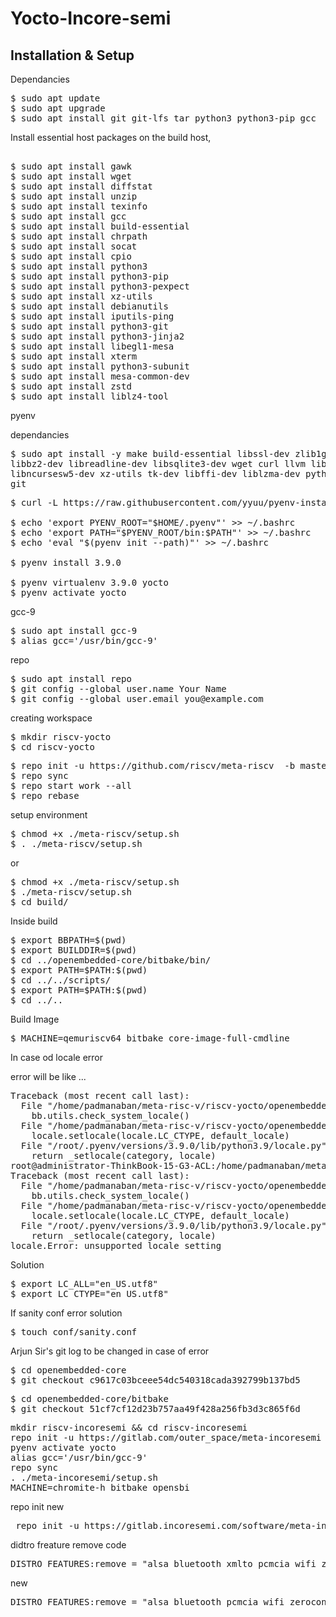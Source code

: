 # Yocto-Incore-semi

## Installation & Setup

Dependancies 

<pre class="wp-block-syntaxhighlighter-code">
$ sudo apt update
$ sudo apt upgrade
$ sudo apt install git git-lfs tar python3 python3-pip gcc
</pre>

Install essential host packages on the build host,

<pre> 
$ sudo apt install gawk 
$ sudo apt install wget 
$ sudo apt install diffstat
$ sudo apt install unzip
$ sudo apt install texinfo
$ sudo apt install gcc
$ sudo apt install build-essential 
$ sudo apt install chrpath 
$ sudo apt install socat 
$ sudo apt install cpio 
$ sudo apt install python3 
$ sudo apt install python3-pip 
$ sudo apt install python3-pexpect 
$ sudo apt install xz-utils 
$ sudo apt install debianutils 
$ sudo apt install iputils-ping 
$ sudo apt install python3-git 
$ sudo apt install python3-jinja2 
$ sudo apt install libegl1-mesa 
$ sudo apt install xterm 
$ sudo apt install python3-subunit 
$ sudo apt install mesa-common-dev 
$ sudo apt install zstd 
$ sudo apt install liblz4-tool 
</pre>

pyenv

dependancies
<pre>
$ sudo apt install -y make build-essential libssl-dev zlib1g-dev \
libbz2-dev libreadline-dev libsqlite3-dev wget curl llvm libncurses5-dev \
libncursesw5-dev xz-utils tk-dev libffi-dev liblzma-dev python-openssl \
git
</pre>

<pre>
$ curl -L https://raw.githubusercontent.com/yyuu/pyenv-installer/master/bin/pyenv-installer | bash

$ echo 'export PYENV_ROOT="$HOME/.pyenv"' >> ~/.bashrc
$ echo 'export PATH="$PYENV_ROOT/bin:$PATH"' >> ~/.bashrc
$ echo 'eval "$(pyenv init --path)"' >> ~/.bashrc

$ pyenv install 3.9.0

$ pyenv virtualenv 3.9.0 yocto
$ pyenv activate yocto
</pre>

gcc-9

<pre>
$ sudo apt install gcc-9
$ alias gcc='/usr/bin/gcc-9'
</pre>

repo

<pre>
$ sudo apt install repo
$ git config --global user.name Your Name
$ git config --global user.email you@example.com
</pre>

creating workspace

<pre>
$ mkdir riscv-yocto 
$ cd riscv-yocto
</pre>

<pre>
$ repo init -u https://github.com/riscv/meta-riscv  -b master -m tools/manifests/riscv-yocto.xml
$ repo sync
$ repo start work --all
$ repo rebase
</pre>

setup environment

<pre>
$ chmod +x ./meta-riscv/setup.sh
$ . ./meta-riscv/setup.sh
</pre>

or

<pre>
$ chmod +x ./meta-riscv/setup.sh
$ ./meta-riscv/setup.sh
$ cd build/
</pre>

Inside build

<pre>
$ export BBPATH=$(pwd)
$ export BUILDDIR=$(pwd)
$ cd ../openembedded-core/bitbake/bin/
$ export PATH=$PATH:$(pwd)
$ cd ../../scripts/
$ export PATH=$PATH:$(pwd)
$ cd ../..
</pre>

Build Image

<pre>
$ MACHINE=qemuriscv64 bitbake core-image-full-cmdline
</pre>

In case od locale error

error will be like ...
<pre>
Traceback (most recent call last):
  File "/home/padmanaban/meta-risc-v/riscv-yocto/openembedded-core/bitbake/bin/bitbake", line 28, in <module>
    bb.utils.check_system_locale()
  File "/home/padmanaban/meta-risc-v/riscv-yocto/openembedded-core/bitbake/lib/bb/utils.py", line 621, in check_system_locale
    locale.setlocale(locale.LC_CTYPE, default_locale)
  File "/root/.pyenv/versions/3.9.0/lib/python3.9/locale.py", line 610, in setlocale
    return _setlocale(category, locale)
root@administrator-ThinkBook-15-G3-ACL:/home/padmanaban/meta-risc-v/riscv-yocto/build# MACHINE=qemuriscv64 bitbake core-image-full-cmdline
Traceback (most recent call last):
  File "/home/padmanaban/meta-risc-v/riscv-yocto/openembedded-core/bitbake/bin/bitbake", line 28, in <module>
    bb.utils.check_system_locale()
  File "/home/padmanaban/meta-risc-v/riscv-yocto/openembedded-core/bitbake/lib/bb/utils.py", line 621, in check_system_locale
    locale.setlocale(locale.LC_CTYPE, default_locale)
  File "/root/.pyenv/versions/3.9.0/lib/python3.9/locale.py", line 610, in setlocale
    return _setlocale(category, locale)
locale.Error: unsupported locale setting
</pre>

Solution

<pre>
$ export LC_ALL="en_US.utf8"
$ export LC_CTYPE="en_US.utf8"
</pre>

If sanity conf error solution

<pre>
$ touch conf/sanity.conf
</pre>

Arjun Sir's git log to be changed in case of error
<pre>
$ cd openembedded-core
$ git checkout c9617c03bceee54dc540318cada392799b137bd5
</pre>
<pre>
$ cd openembedded-core/bitbake
$ git checkout 51cf7cf12d23b757aa49f428a256fb3d3c865f6d
</pre>



<pre>
mkdir riscv-incoresemi && cd riscv-incoresemi
repo init -u https://gitlab.com/outer_space/meta-incoresemi -m tools/manifests/incoresemi.xml
pyenv activate yocto
alias gcc='/usr/bin/gcc-9'
repo sync
. ./meta-incoresemi/setup.sh
MACHINE=chromite-h bitbake opensbi
</pre>
repo init new
<pre> repo init -u https://gitlab.incoresemi.com/software/meta-incoresemi -m tools/manifests/incoresemi.xml</pre>


didtro freature remove code
<pre>DISTRO_FEATURES:remove = "alsa bluetooth xmlto pcmcia wifi zeroconf pci 3g nfc xmlstarlet ttf toybox sqlite3 openssl socat openobex npth nng gsl glibc expat dtc duktape dnf diffstat dbench db czmq ace acl alsa-lib ssl bc beep bmon bmap-tools bluepy cairo cups ninja gcc libsdl libraw libol jack iotop htop tio x11 busybox xorg-sgml-doctools wayland pam ptest musl zlib systemd dool drbd ebtables ed enca gflags gosu gperf hidapi libass libassuan libao libcec libcgroup libcroco serial-forward sgpio"</pre>

new
<pre>
DISTRO_FEATURES:remove = "alsa bluetooth pcmcia wifi zeroconf pci 3g nfc x11 zsync-curl zstd zsh zram zlib znc zlog zip zile zeromq zeroconf zchunk zbar zabbix yajl yaml-cpp yasm yavta yp-tools ypbind-mt pyrtm python3 python3-absl python3-absl-native python3-aenum python3-aenum-native python3-aiodns python3-aiofiles python3-aiohttp python3-aiohttp-jinja2 python3-aiohttp-jinja2-native python3-aiohue python3-aiosignal python3-aiosignal-native python3-alabaster python3-alabaster-native python3-alembic python3-alembic-native lvm2 lvm2-native lz4 lz4-native lzip lzip-native lzo lzo-native lzop lzop-native m4 m4-native macchanger mailcap make make-mod-scripts make-native makedepend makedepend-native makedevs makedevs-native makeself makeself-native man-db man-pages mariadbmariadb-native matchbox-session mbedtls mbedtls-native alsa-equal alsa-lib alsa-lib-native alsa-oss alsa-plugins alsa-state alsa-tools alsa-topology-conf alsa-ucm-conf alsa-utils android-tools android-tools-conf android-tools-conf-configfs android-tools-native anthy anthy-native aoetools aom"
</pre>
